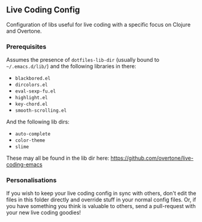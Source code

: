 ## Live Coding Config

Configuration of libs useful for live coding with a specific focus on Clojure and Overtone.

### Prerequisites

Assumes the presence of `dotfiles-lib-dir` (usually bound to `~/.emacs.d/lib/`) and the following libraries in there:

* `blackbored.el`
* `dircolors.el`
* `eval-sexp-fu.el`
* `highlight.el`
* `key-chord.el`
* `smooth-scrolling.el`

And the following lib dirs:

* `auto-complete`
* `color-theme`
* `slime`

These may all be found in the lib dir here: https://github.com/overtone/live-coding-emacs

### Personalisations
If you wish to keep your live coding config in sync with others, don't edit the files in this folder directly and override stuff in your normal config files. Or, if you have something you think is valuable to others, send a pull-request with your new live coding goodies!
